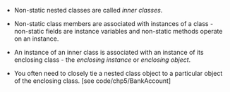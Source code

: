 - Non-static nested classes are called *inner classes*.

- Non-static class members are associated with instances of a class - non-static fields are instance variables and non-static methods operate on an instance.

- An instance of an inner class is associated with an instance of its enclosing class - the *enclosing instance* or *enclosing object*.

- You often need to closely tie a nested class object to a particular object of the enclosing class. [see code/chp5/BankAccount]

